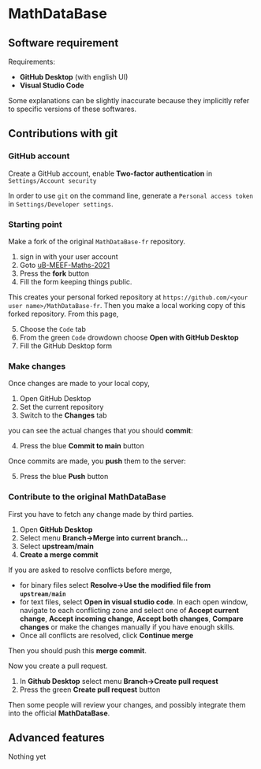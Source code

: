 # MathDataBase

## Software requirement
Requirements:

* **GitHub Desktop** (with english UI)
* **Visual Studio Code**

Some explanations can be slightly inaccurate because they implicitly refer to specific versions of these softwares.

## Contributions with git

### GitHub account

Create a GitHub account, enable **Two-factor authentication** in `Settings/Account security`

In order to use `git` on the command line, generate a
`Personal access token` in `Settings/Developer settings`.

### Starting point

Make a fork of the original `MathDataBase-fr` repository.

1. sign in with your user account
2. Goto [uB-MEEF-Maths-2021](https://github.com/uB-MEEF-Maths-2021/MathDataBase-fr)
3. Press the **fork** button
4. Fill the form keeping things public.

This creates your personal forked repository at `https://github.com/<your user name>/MathDataBase-fr`. Then you make a local working copy of this forked repository. From this page,

5. Choose the `Code` tab
6. From the green `Code` drowdown choose **Open with GitHub Desktop**
7. Fill the GitHub Desktop form

### Make changes

Once changes are made to your local copy,

1. Open GitHub Desktop
2. Set the current repository
3. Switch to the **Changes** tab

you can see the actual changes that you should **commit**:

4. Press the blue **Commit to main** button

Once commits are made, you **push** them to the server:

5. Press the blue **Push** button

### Contribute to the original MathDataBase

First you have to fetch any change made by third parties.

1. Open **GitHub Desktop**
2. Select menu **Branch→Merge into current branch...**
3. Select **upstream/main**
4. **Create a merge commit**

If you are asked to resolve conflicts before merge,

* for binary files select **Resolve→Use the modified file from `upstream/main`**
* for text files, select **Open in visual studio code**. In each open window, navigate to each conflicting zone and select one of **Accept current change**, **Accept incoming change**, **Accept both changes**, **Compare changes** or make the changes manually if you have enough skills.
* Once all conflicts are resolved, click **Continue merge**

Then you should push this **merge commit**.

Now you create a pull request.

1. In **Github Desktop** select menu **Branch→Create pull request**
2. Press the green **Create pull request** button

Then some people will review your changes, and possibly integrate them into the official **MathDataBase**.

## Advanced features

Nothing yet
